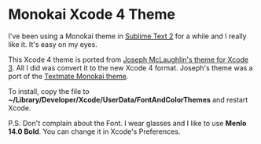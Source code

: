 # Monokai Xcode 4 Theme

I've been using a Monokai theme in [Sublime Text 2](http://www.sublimetext.com/2) for a while and I really like it.  It's easy on my eyes.

This Xcode 4 theme is ported from [Joseph McLaughlin's theme for Xcode 3](https://github.com/mclaughj/Monokai-Xcode-Theme).  All I did was convert it to the new Xcode 4 format.  Joseph's theme was a port of the [Textmate Monokai theme](http://www.monokai.nl/blog/2006/07/15/textmate-color-theme).

To install, copy the file to **~/Library/Developer/Xcode/UserData/FontAndColorThemes** and restart Xcode.

P.S. Don't complain about the Font. I wear glasses and I like to use **Menlo 14.0 Bold**. You can change it in Xcode's Preferences.